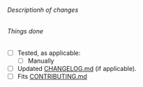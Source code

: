 ###### Descriptionh of changes

###### Things done

- [ ] Tested, as applicable:
  - [ ] Manually
- [ ] Updated [CHANGELOG.md](../CHANGELOG.md) (if applicable).
- [ ] Fits [CONTRIBUTING.md](https://github.com/MrcJkb/haskell-tools.nvim/blob/master/CONTRIBUTING.md)
